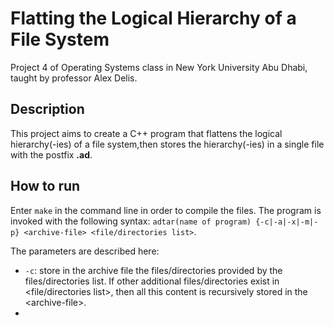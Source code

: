 # Flatting the Logical Hierarchy of a File System
Project 4 of Operating Systems class in New York University Abu Dhabi, taught by professor Alex Delis.

## Description
This project aims to create a C++ program that flattens the logical hierarchy(-ies) of a file system,then stores the hierarchy(-ies) in a single file with the postfix **.ad**.

## How to run
Enter `make` in the command line in order to compile the files. The program is invoked with the following syntax: `adtar(name of program) {-c|-a|-x|-m|-p} <archive-file> <file/directories list>`.

The parameters are described here:
* `-c`: store in the archive file the files/directories provided by the files/directories list. If other additional files/directories exist in <file/directories list>, then all this content is recursively stored in the \<archive-file>.
* 